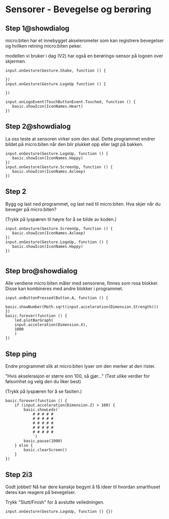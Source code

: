 # Sensorer - Bevegelse og berøring

## Step 1@showdialog
micro:biten har et innebygget akselerometer som kan registrere bevegelser og hvilken retning micro:biten peker. 

modellen vi bruker i dag (V2) har også en berørings-sensor på logoen over skjermen.

 ```blocks
 input.onGesture(Gesture.Shake, function () {
	
})
input.onGesture(Gesture.LogoUp function () {
	
})

input.onLogoEvent(TouchButtonEvent.Touched, function () {
    basic.showIcon(IconNames.Heart)
})

```

## Step 2@showdialog
La oss teste at sensoren virker som den skal. Dette programmet endrer bildet på micro:biten når den blir plukket opp eller lagt på bakken.

 ```blocks
input.onGesture(Gesture.LogoUp, function () {
    basic.showIcon(IconNames.Happy)
})
input.onGesture(Gesture.ScreenUp, function () {
    basic.showIcon(IconNames.Asleep)
})

```
## Step 2
Bygg og last ned programmet, og last ned til micro:biten. Hva skjer når du beveger på micro:biten?

(Trykk på lyspæren til høyre for å se bilde av koden.)

 ```blocks
input.onGesture(Gesture.ScreenUp, function () {
    basic.showIcon(IconNames.Asleep)
})
input.onGesture(Gesture.LogoUp, function () {
    basic.showIcon(IconNames.Happy)
})


```

## Step bro@showdialog
Alle verdiene micro:biten måler med sensorene, finnes som rosa blokker. Disse kan kombineres med andre blokker i programmet.

```blocks
input.onButtonPressed(Button.A, function () {
    basic.showNumber(Math.sqrt(input.acceleration(Dimension.Strength)))
})
basic.forever(function () {
    led.plotBarGraph(
    input.acceleration(Dimension.X),
    1000
    )
})
```

## Step ping 
Endre programmet slik at micro:biten lyser om den merker at den rister. 

"Hvis akselerasjon er større enn 100, så gjør..." (Test ulike verdier for følsomhet og velg den du liker best)

(Trykk på lyspæren for å se fasiten.)

```blocks
basic.forever(function () {
    if (input.acceleration(Dimension.Z) > 100) {
        basic.showLeds(`
            # # # # #
            # # # # #
            # # # # #
            # # # # #
            # # # # #
            `)
        basic.pause(1000)
    } else {
        basic.clearScreen()
    }
})
```



## Step 2i3

Godt jobbet! Nå har dere kanskje begynt å få ideer til hvordan smarthuset deres kan reagere på bevegelser.

Trykk "Slutt/Finish" for å avslutte veiledningen.


```template
input.onGesture(Gesture.LogoUp, function () {})
```

